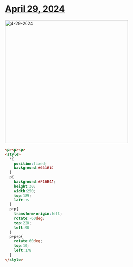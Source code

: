# [April 29, 2024](https://cssbattle.dev/play/tZs9BX11EYMYKm7rt2Z2)

<img src="https://firebasestorage.googleapis.com/v0/b/cssbattleapp.appspot.com/o/user%2Fummd3POvEDfFyeFvVdOMG3OOrwE2%2Ftargets%2Ftarget_7KmaJLR@2x.png?alt=media" width="400" alt="4-29-2024" />

```html
<p><p><p>
<style>
  *{
    position:fixed;
    background:#631E1D
  }
  p{
    background:#F16B4A;
    height:30;
    width:250;
    top:189;
    left:75
  }
  p+p{
    transform-origin:left;
    rotate:-60deg;
    top:228;
    left:98
  }
  p+p+p{
    rotate:60deg;
    top:10;
    left:178
  }
</style>
```

